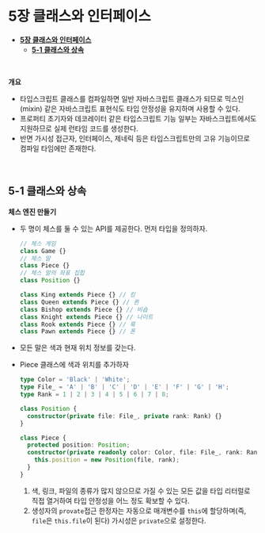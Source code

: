 # **5장 클래스와 인터페이스**

- [**5장 클래스와 인터페이스**](#5장-클래스와-인터페이스)
  - [**5-1 클래스와 상속**](#5-1-클래스와-상속)

<br>

**개요**

- 타입스크립트 클래스를 컴파일하면 일반 자바스크립트 클래스가 되므로 믹스인(mixin) 같은 자바스크립트 표현식도 타입 안정성을 유지하며 사용할 수 있다.
- 프로퍼티 초기자와 데코레이터 같은 타입스크립트 기능 일부는 자바스크립트에서도 지원하므로 실제 런타임 코드를 생성한다.
- 반면 가시성 접근자, 인터페이스, 제네릭 등은 타입스크립트만의 고유 기능이므로 컴파일 타임에만 존재한다.

<br>

## **5-1 클래스와 상속**

**체스 엔진 만들기**

- 두 명이 체스를 둘 수 있는 API를 제공한다. 먼저 타입을 정의하자.

  ```ts
  // 체스 게임
  class Game {}
  // 체스 말
  class Piece {}
  // 체스 말의 좌표 집합
  class Position {}

  class King extends Piece {} // 킹
  class Queen extends Piece {} // 퀸
  class Bishop extends Piece {} // 비숍
  class Knight extends Piece {} // 나이트
  class Rook extends Piece {} // 룩
  class Pawn extends Piece {} // 폰
  ```

- 모든 말은 색과 현재 위치 정보를 갖는다.
- Piece 클래스에 색과 위치를 추가하자

  ```ts
  type Color = 'Black' | 'White';
  type File_ = 'A' | 'B' | 'C' | 'D' | 'E' | 'F' | 'G' | 'H';
  type Rank = 1 | 2 | 3 | 4 | 5 | 6 | 7 | 8;

  class Position {
    constructor(private file: File_, private rank: Rank) {}
  }

  class Piece {
    protected position: Position;
    constructor(private readonly color: Color, file: File_, rank: Rank) {
      this.position = new Position(file, rank);
    }
  }
  ```

  1. 색, 링크, 파일의 종류가 많지 않으므로 가질 수 있는 모든 값을 타입 리터럴로 직접 열거하여 타입 안정성을 어느 정도 확보할 수 있다.
  2. 생성자의 `provate`접근 한정자는 자동으로 매개변수를 `this`에 할당하며(즉, `file`은 `this.file`이 된다) 가시성은 `private`으로 설정한다.
